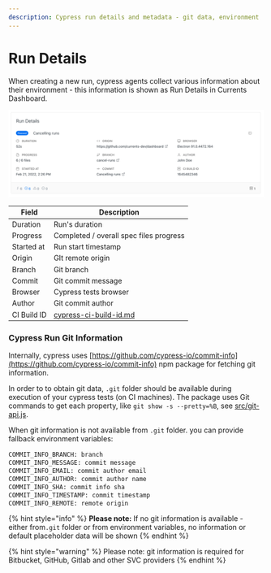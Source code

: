 ```yaml
---
description: Cypress run details and metadata - git data, environment
---
```


# Run Details

When creating a new run, cypress agents collect various information about their environment - this information is shown as Run Details in Currents Dashboard.

![Cypress run details example](../.gitbook/assets/cypress-run-details.png)

| Field       | Description                                                          |
| ----------- | -------------------------------------------------------------------- |
| Duration    | Run's duration                                                       |
| Progress    | Completed / overall spec files progress                              |
| Started at  | Run start timestamp                                                  |
| Origin      | GIt remote origin                                                    |
| Branch      | Git branch                                                           |
| Commit      | Git commit message                                                   |
| Browser     | Cypress tests browser                                                |
| Author      | Git commit author                                                    |
| CI Build ID | [cypress-ci-build-id.md](../guides/cypress-ci-build-id.md "mention") |

### Cypress Run Git Information

Internally, cypress uses [https://github.com/cypress-io/commit-info](https://github.com/cypress-io/commit-info) npm package for fetching git information.

In order to to obtain git data, `.git` folder should be available during execution of your cypress tests (on CI machines). The package uses Git commands to get each property, like `git show -s --pretty=%B`, see [src/git-api.js](https://github.com/cypress-io/commit-info/blob/master/src/git-api.js).&#x20;

When git information is not available from `.git` folder. you can provide fallback  environment variables:

```
COMMIT_INFO_BRANCH: branch
COMMIT_INFO_MESSAGE: commit message
COMMIT_INFO_EMAIL: commit author email
COMMIT_INFO_AUTHOR: commit author name
COMMIT_INFO_SHA: commit info sha
COMMIT_INFO_TIMESTAMP: commit timestamp
COMMIT_INFO_REMOTE: remote origin
```

{% hint style="info" %}
**Please note:** If no git information is available - either from`.git` folder or from environment variables, no information or default placeholder data will be shown&#x20;
{% endhint %}

{% hint style="warning" %}
Please note: git information is required for Bitbucket, GitHub, Gitlab and other SVC providers
{% endhint %}

